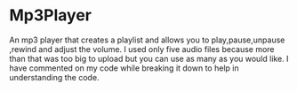# Mp3Player
An mp3 player that creates a playlist and allows you to play,pause,unpause ,rewind and adjust the volume.
I used only five audio files because more than that was too big to upload but you can use as many as you would like.
I have commented on my code while breaking it down to help in understanding the code.
